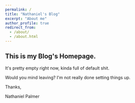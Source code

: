```yaml
---
permalink: /
title: "Nathaniel's Blog"
excerpt: "About me"
author_profile: true
redirect_from: 
  - /about/
  - /about.html
---
```


This is my Blog's Homepage.
------
It's pretty empty right now, kinda full of default shit.

Would you mind leaving? I'm not really done setting things up.

Thanks,

Nathaniel Palmer